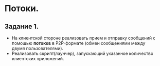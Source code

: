 # Потоки.

## Задание 1.

- На клиентской стороне реализовать прием и отправку сообщений с помощью **потоков** в P2P-формате (обмен сообщениями между двумя пользователями).
- Реализовать скрипт(лаунчер), запускающий указанное количество клиентских приложений.
